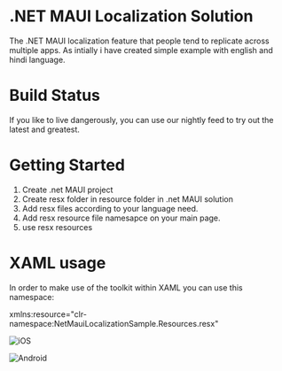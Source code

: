 # .NET MAUI Localization Solution

The .NET MAUI localization feature that people tend to replicate across multiple apps. As intially i have created simple example with english and hindi language.

# Build Status
If you like to live dangerously, you can use our nightly feed to try out the latest and greatest.

# Getting Started
1. Create .net MAUI project
2. Create resx folder in resource folder in .net MAUI solution
3. Add resx files according to your language need.
4. Add resx resource file namesapce on your main page.
5. use resx resources

# XAML usage
In order to make use of the toolkit within XAML you can use this namespace:

xmlns:resource="clr-namespace:NetMauiLocalizationSample.Resources.resx"

<Label>
    <Label.FormattedText>
        <FormattedString>
            <Span Text="{x:Static resource:AppResources.lblEmail}" FontAttributes="Bold" />
            <Span Text="{x:Static resource:AppResources.lblEmailValue}"  /> 
        </FormattedString>
    </Label.FormattedText>
 </Label>


![iOS](https://user-images.githubusercontent.com/100989615/174484081-4c8abbfa-54d2-4cda-b8ad-256ee8d0e477.jpg)

![Android](https://user-images.githubusercontent.com/100989615/174484090-adaeedc1-dd49-4646-b8d7-ac41ec5bb27f.jpg)
